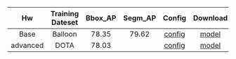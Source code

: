 | Hw       | Training Dateset | Bbox_AP | Segm_AP | Config                                                                                                          | Download                                                                                |
|:--------:|:----------------:|:-------:|:-------:|:---------------------------------------------------------------------------------------------------------------:|:---------------------------------------------------------------------------------------:|
| Base     | Balloon          | 78.35   | 79.62   | [config](https://github.com/54wb/Openmmlab_Camp/blob/master/hw02/base/configs/htc_without_semantic_r50_fpn_1x_balloon.py) | [model](https://github.com/54wb/Openmmlab_Camp/releases/download/hw02_base_pth/htc_epoch_12.pth) |
| advanced | DOTA             | 78.03   |         | [config](https://github.com/54wb/Openmmlab_Camp/blob/master/hw02/advanced/config/roi_trans_swin_tiny_fpn_1x_dota_more.py) | [model](https://github.com/54wb/Openmmlab_Camp/releases/download/hw02_advanced/epoch_12.pth)     |

